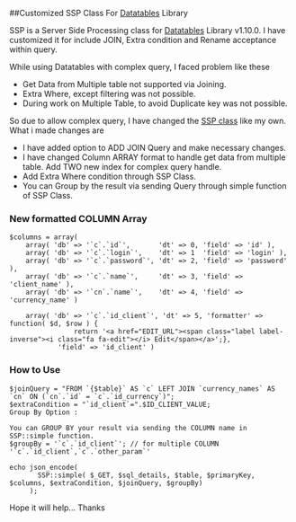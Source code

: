 
##Customized SSP Class For [Datatables](http://datatables.net/) Library


SSP is a Server Side Processing class for [Datatables](http://datatables.net/) Library v1.10.0. 
I have customized it for include JOIN, Extra condition and Rename acceptance within query.

While using Datatables with complex query, I faced problem like these

 - Get Data from Multiple table not supported via Joining.
 - Extra Where, except filtering was not possible.
 - During work on Multiple Table, to avoid Duplicate key was not possible.

So due to allow complex query, I have changed the [SSP class](https://github.com/DataTables/DataTables/blob/master/examples/server_side/scripts/ssp.class.php) like my own. What i made changes are

 - I have added option to ADD JOIN Query and make necessary changes.
 - I have changed Column ARRAY format to handle get data from multiple table. Add TWO new index for complex query handle.
 - Add Extra Where condition through SSP Class.
 - You can Group by the result via sending Query through simple function of SSP Class.


### New formatted COLUMN Array #####

    $columns = array(
        array( 'db' => '`c`.`id`',       'dt' => 0, 'field' => 'id' ),
        array( 'db' => '`c`.`login`',    'dt' => 1  'field' => 'login' ),
        array( 'db' => '`c`.`password`', 'dt' => 2, 'field' => 'password' ),
        array( 'db' => '`c`.`name`',     'dt' => 3, 'field' => 'client_name' ),
        array( 'db' => '`cn`.`name`',    'dt' => 4, 'field' => 'currency_name' )

        array( 'db' => '`c`.`id_client`', 'dt' => 5, 'formatter' => function( $d, $row ) {
                    return '<a href="EDIT_URL"><span class="label label-inverse"><i class="fa fa-edit"></i> Edit</span></a>';}, 
                'field' => 'id_client' )

### How to Use #####

    $joinQuery = "FROM `{$table}` AS `c` LEFT JOIN `currency_names` AS `cn` ON (`cn`.`id` = `c`.`id_currency`)";
    $extraCondition = "`id_client`=".$ID_CLIENT_VALUE;
    Group By Option :

    You can GROUP BY your result via sending the COLUMN name in SSP::simple function.
    $groupBy = '`c`.`id_client`'; // for multiple COLUMN '`c`.`id_client`,`c`.`other_param`' 
    
    echo json_encode(
           SSP::simple( $_GET, $sql_details, $table, $primaryKey, $columns, $extraCondition, $joinQuery, $groupBy)
         );
         



Hope it will help... 
Thanks
